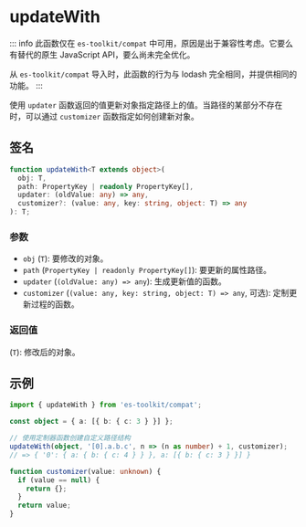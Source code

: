 # updateWith

::: info
此函数仅在 `es-toolkit/compat` 中可用，原因是出于兼容性考虑。它要么有替代的原生 JavaScript API，要么尚未完全优化。

从 `es-toolkit/compat` 导入时，此函数的行为与 lodash 完全相同，并提供相同的功能。
:::

使用 `updater` 函数返回的值更新对象指定路径上的值。当路径的某部分不存在时，可以通过 `customizer` 函数指定如何创建新对象。

## 签名

```typescript
function updateWith<T extends object>(
  obj: T,
  path: PropertyKey | readonly PropertyKey[],
  updater: (oldValue: any) => any,
  customizer?: (value: any, key: string, object: T) => any
): T;
```

### 参数

- `obj` (`T`): 要修改的对象。
- `path` (`PropertyKey | readonly PropertyKey[]`): 要更新的属性路径。
- `updater` (`(oldValue: any) => any`): 生成更新值的函数。
- `customizer` (`(value: any, key: string, object: T) => any`, 可选): 定制更新过程的函数。

### 返回值

(`T`): 修改后的对象。

## 示例

```typescript
import { updateWith } from 'es-toolkit/compat';

const object = { a: [{ b: { c: 3 } }] };

// 使用定制器函数创建自定义路径结构
updateWith(object, '[0].a.b.c', n => (n as number) + 1, customizer);
// => { '0': { a: { b: { c: 4 } } }, a: [{ b: { c: 3 } }] }

function customizer(value: unknown) {
  if (value == null) {
    return {};
  }
  return value;
}
```
